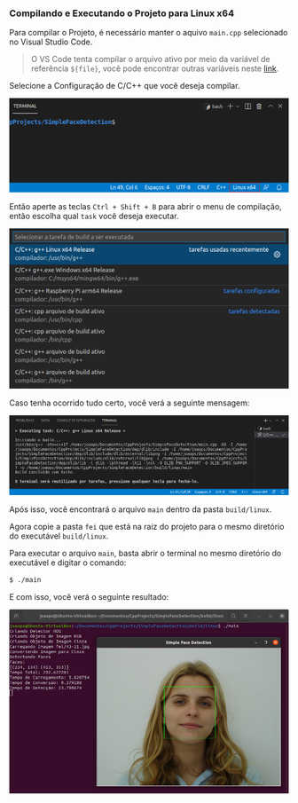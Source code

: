 ### Compilando e Executando o Projeto para Linux x64

Para compilar o Projeto, é necessário manter o aquivo `main.cpp` selecionado no Visual Studio Code.

> O VS Code tenta compilar o arquivo ativo por meio da variável de referência `${file}`, você pode encontrar outras variáveis neste [link](https://code.visualstudio.com/docs/editor/variables-reference).

Selecione a Configuração de C/C++ que você deseja compilar.

![configuration c c++ linux](./images/configuration-c-c++-linux.png)

Então aperte as teclas `Ctrl + Shift + B` para abrir o menu de compilação, então escolha qual `task` você deseja executar.

![building linux](./images/building-linux.png)

Caso tenha ocorrido tudo certo, você verá a seguinte mensagem:

![build completed linux](./images/build-completed-linux.png)

Após isso, você encontrará o arquivo `main` dentro da pasta `build/linux`.

Agora copie a pasta `fei` que está na raiz do projeto para o mesmo diretório do executável `build/linux`.

Para executar o arquivo `main`, basta abrir o terminal no mesmo diretório do executável e digitar o comando:

```bash
$ ./main
```

E com isso, você verá o seguinte resultado:

![executing-main-linux](./images/executing-main-linux.png)